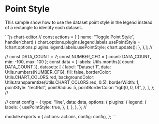 Point Style
===========

This sample show how to use the dataset point style in the legend instead of a rectangle to identify each dataset..

\`\`\`js chart-editor // const actions = \[ { name: “Toggle Point Style”, handler(chart) { chart.options.plugins.legend.labels.usePointStyle = !chart.options.plugins.legend.labels.usePointStyle; chart.update(); }, },\]; //

// const DATA\_COUNT = 7; const NUMBER\_CFG = { count: DATA\_COUNT, min: -100, max: 100 }; const data = { labels: Utils.months({ count: DATA\_COUNT }), datasets: \[ { label: “Dataset 1”, data: Utils.numbers(NUMBER\_CFG), fill: false, borderColor: Utils.CHART\_COLORS.red, backgroundColor: Utils.transparentize(Utils.CHART\_COLORS.red, 0.5), borderWidth: 1, pointStyle: “rectRot”, pointRadius: 5, pointBorderColor: “rgb(0, 0, 0)”, }, \], }; //

// const config = { type: “line”, data: data, options: { plugins: { legend: { labels: { usePointStyle: true, }, }, }, }, }; //

module.exports = { actions: actions, config: config, }; \`\`\`
